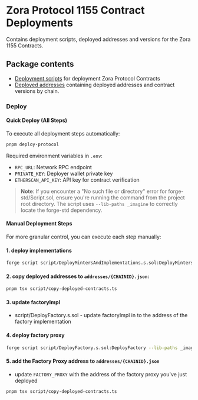 # Zora Protocol 1155 Contract Deployments

Contains deployment scripts, deployed addresses and versions for the Zora 1155 Contracts.

## Package contents

- [Deployment scripts](./script/) for deployment Zora Protocol Contracts
- [Deployed addresses](./addresses/) containing deployed addresses and contract versions by chain.

### Deploy

#### Quick Deploy (All Steps)

To execute all deployment steps automatically:

```bash
pnpm deploy-protocol
```

Required environment variables in `.env`:

- `RPC_URL`: Network RPC endpoint
- `PRIVATE_KEY`: Deployer wallet private key
- `ETHERSCAN_API_KEY`: API key for contract verification

> **Note**: If you encounter a "No such file or directory" error for forge-std/Script.sol, ensure you're running the command from the project root directory. The script uses `--lib-paths _imagine` to correctly locate the forge-std dependency.

#### Manual Deployment Steps

For more granular control, you can execute each step manually:

#### 1. deploy implementations

```bash
forge script script/DeployMintersAndImplementations.s.sol:DeployMintersAndImplementations --lib-paths _imagine --rpc-url https://sepolia.base.org --private-key $PRIVATE_KEY --broadcast --verify --etherscan-api-key $ETHERSCAN_API_KEY -vvvv
```

#### 2. copy deployed addresses to `addresses/{CHAINID}.json`:

```bash
pnpm tsx script/copy-deployed-contracts.ts
```

#### 3. update factoryImpl

- script/DeployFactory.s.sol - update factoryImpl in to the address of the factory implementation

#### 4. deploy factory proxy

```bash
forge script script/DeployFactory.s.sol:DeployFactory --lib-paths _imagine --rpc-url https://sepolia.base.org --private-key $PRIVATE_KEY --broadcast --verify --etherscan-api-key $ETHERSCAN_API_KEY -vvvv
```

#### 5. add the Factory Proxy address to `addresses/{CHAINID}.json`

- update `FACTORY_PROXY` with the address of the factory proxy you've just deployed

```bash
pnpm tsx script/copy-deployed-contracts.ts
```
